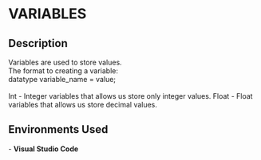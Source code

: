 <h1>VARIABLES</h1>

<h2>Description</h2>
Variables are used to store values. <br>
The format to creating a variable: <br>
datatype variable_name = value; <br>
<br>
Int - Integer variables that allows us store only integer values.
Float - Float variables that allows us store decimal values.

<h2>Environments Used </h2>
- <b>Visual Studio Code</b>

